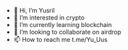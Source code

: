 - 👋 Hi, I’m Yusril
- 👀 I’m interested in crypto
- 🌱 I’m currently learning blockchain
- 💞️ I’m looking to collaborate on airdrop
- 📫 How to reach me t.me/Yu_Uus

<!---
Yusril852/Yusril852 is a ✨ special ✨ repository because its `README.md` (this file) appears on your GitHub profile.
You can click the Preview link to take a look at your changes.
--->
